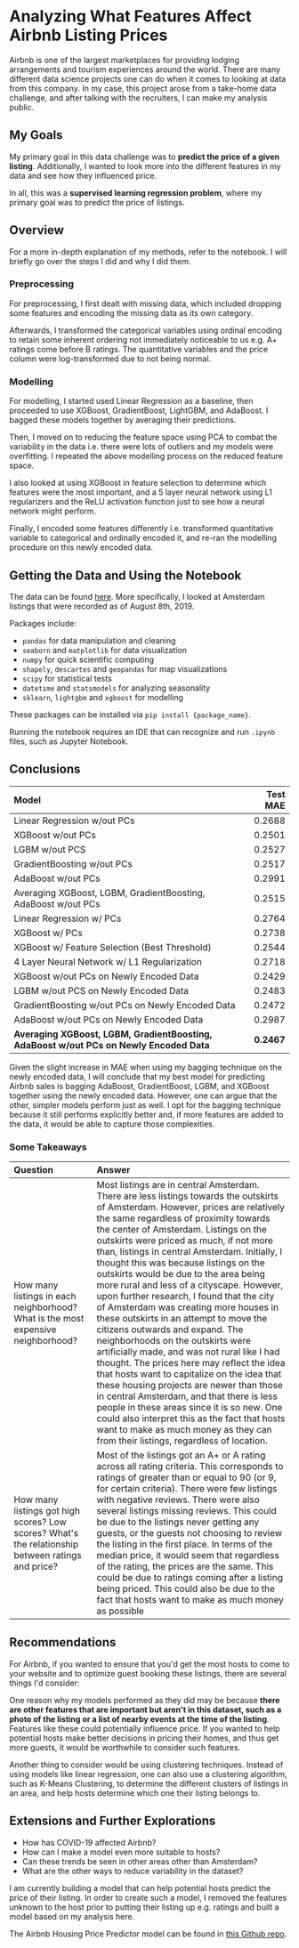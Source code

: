 # Analyzing What Features Affect Airbnb Listing Prices 

Airbnb is one of the largest marketplaces for providing lodging arrangements and tourism experiences around the world. There are many different data science projects one can do when it comes to looking at data from this company. In my case, this project arose from a take-home data challenge, and after talking with the recruiters, I can make my analysis public.


## My Goals
My primary goal in this data challenge was to **predict the price of a given listing**. Additionally, I wanted to look more into the different features in my data and see how they influenced price. 

In all, this was a **supervised learning regression problem**, where my primary goal was to predict the price of listings.


## Overview
For a more in-depth explanation of my methods, refer to the notebook. I will briefly go over the steps I did and why I did them.

### Preprocessing 
For preprocessing, I first dealt with missing data, which included dropping some features and encoding the missing data as its own category.

Afterwards, I transformed the categorical variables using ordinal encoding to retain some inherent ordering not immediately noticeable to us e.g. A+ ratings come before B ratings. The quantitative variables and the price column were log-transformed due to not being normal.

### Modelling
For modelling, I started used Linear Regression as a baseline, then proceeded to use XGBoost, GradientBoost, LightGBM, and AdaBoost. I bagged these models together by averaging their predictions.

Then, I moved on to reducing the feature space using PCA to combat the variability in the data i.e. there were lots of outliers and my models were overfitting. I repeated the above modelling process on the reduced feature space.

I also looked at using XGBoost in feature selection to determine which features were the most important, and a 5 layer neural network using L1 regularizers and the ReLU activation function just to see how a neural network might perform.

Finally, I encoded some features differently i.e. transformed quantitative variable to categorical and ordinally encoded it, and re-ran the modelling procedure on this newly encoded data. 

## Getting the Data and Using the Notebook
The data can be found [here](http://insideairbnb.com/get-the-data.html).
More specifically, I looked at Amsterdam listings that were recorded as of August 8th, 2019.

Packages include:
- `pandas` for data manipulation and cleaning
- `seaborn` and `matplotlib` for data visualization
- `numpy` for quick scientific computing
- `shapely`, `descartes` and `geopandas` for map visualizations
- `scipy` for statistical tests
- `datetime` and `statsmodels` for analyzing seasonality
- `sklearn`, `lightgbm` and `xgboost` for modelling

These packages can be installed via `pip install {package_name}`.

Running the notebook requires an IDE that can recognize and run `.ipynb` files, such as Jupyter Notebook.

## Conclusions 

| __Model__ 	| __Test MAE__ 	|
|:---------------------------------------------------------------	|--------------:	|
| Linear Regression w/out PCs 	| 0.2688 	|
| XGBoost w/out PCs 	| 0.2501 	|
| LGBM w/out PCS 	| 0.2527 	|
| GradientBoosting w/out PCs 	| 0.2517 	|
| AdaBoost w/out PCs 	| 0.2991 	|
| Averaging XGBoost, LGBM, GradientBoosting, AdaBoost w/out PCs 	| 0.2515 	|
| Linear Regression w/ PCs 	| 0.2764 	|
| XGBoost w/ PCs 	| 0.2738 	|
| XGBoost w/ Feature Selection (Best Threshold) 	| 0.2544 	|
| 4 Layer Neural Network w/ L1 Regularization 	| 0.2718 	|
| XGBoost w/out PCs on Newly Encoded Data 	| 0.2429 	|
| LGBM w/out PCS on Newly Encoded Data 	| 0.2483 	|
| GradientBoosting w/out PCs on Newly Encoded Data 	| 0.2472 	|
| AdaBoost w/out PCs on Newly Encoded Data 	| 0.2987 	|
| **Averaging XGBoost, LGBM, GradientBoosting, AdaBoost w/out PCs on Newly Encoded Data** 	| **0.2467** 	|

Given the slight increase in MAE when using my bagging technique on the newly encoded data, I will conclude that my best model for predicting Airbnb sales is bagging AdaBoost, GradientBoost, LGBM, and XGBoost together using the newly encoded data. However, one can argue that the other, simpler models perform just as well. I opt for the bagging technique because it still performs explicitly better and, if more features are added to the data, it would be able to capture those complexities. 

### Some Takeaways

| __Question__ 	| __Answer__ 	|
|:--------------------------------------------------------------------------------------------------------------------------------------------------------	|:-----------------------------------------------------------------------------------------------------------------------------------------------------------------------------------------------------------------------------------------------------------------------------------------------------------------------------------------------------------------------------------------------------------------------------------------------------------------------------------------------------------------------------------------------------------------------------------------------------------------------------------------------------------------------------------------------------------------------------------------------------------------------------------------------------------------------------------------------------------------------------------------------------------------------------------------------------------------------------------------------------------------------------------------------------------------------------------	|
| How many listings in each neighborhood? What is the most expensive neighborhood? 	| Most listings are in central Amsterdam. There are less listings towards the outskirts of Amsterdam.  However, prices are relatively the same regardless of proximity towards the center of Amsterdam.  Listings on the outskirts were priced as much, if not more than, listings in central Amsterdam. Initially, I thought this was because listings on the outskirts would be due to the area being more rural and less of a cityscape. However, upon further research, I found that the city of Amsterdam was creating more houses in these outskirts in an attempt to move the citizens outwards and expand. The neighborhoods on the outskirts were artificially made, and was not rural like I had thought. The prices here may reflect the idea that hosts want to capitalize on the idea that these housing projects are newer than those in central Amsterdam, and that there is less people in these areas since it is so new. One could also interpret this as the fact that hosts want to make as much money as they can from their listings, regardless of location. 	|
| How many listings got high scores? Low scores? What's the relationship between ratings and price? 	| Most of the listings got an A+ or A rating across all rating criteria. This corresponds to ratings of greater than or equal to 90 (or 9, for certain criteria). There were few listings with negative reviews. There were also several listings missing reviews. This could be due to the listings never getting any guests, or the guests not choosing to review the listing in the first place. In terms of the median price, it would seem that regardless of the rating, the prices are the same. This could be due to ratings coming after a listing being priced. This could also be due to the fact that hosts want to make as much money as possible 	|

## Recommendations
For Airbnb, if you wanted to ensure that you'd get the most hosts to come to your website and to optimize guest booking these listings, there are several things I'd consider: 

One reason why my models performed as they did may be because **there are other features that are important but aren't in this dataset, such as a photo of the listing or a list of nearby events at the time of the listing**. Features like these could potentially influence price. If you wanted to help potential hosts make better decisions in pricing their homes, and thus get more guests, it would be worthwhile to consider such features. 

Another thing to consider would be using clustering techniques. Instead of using models like linear regression, one can also use a clustering algorithm, such as K-Means Clustering, to determine the different clusters of listings in an area, and help hosts determine which one their listing belongs to.


## Extensions and Further Explorations
- How has COVID-19 affected Airbnb?
- How can I make a model even more suitable to hosts?
- Can these trends be seen in other areas other than Amsterdam?
- What are the other ways to reduce variability in the dataset?

I am currently building a model that can help potential hosts predict the price of their listing. In order to create such a model, I removed the features unknown to the host prior to putting their listing up e.g. ratings and built a model based on my analysis here. 

The Airbnb Housing Price Predictor model can be found in [this Github repo](https://github.com/philliplagoc/Airbnb-Housing-Price-Predictor).
